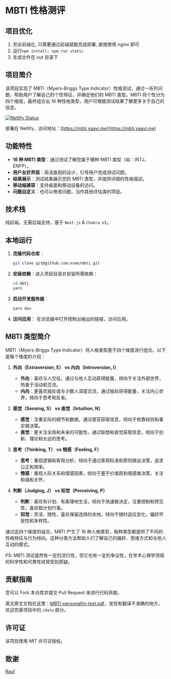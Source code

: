 # MBTI 性格测评

## 项目优化

1. 完全前端化, 只需要通过前端就能完成部署, 直接使用 nginx 即可
2. 运行`npm install; npm run static`
3. 生成文件在 out 目录下

## 项目简介

该项目实现了 MBTI（Myers-Briggs Type Indicator）性格测试，通过一系列问题，帮助用户了解自己的个性特征，并确定他们的 MBTI 类型。MBTI 将个性分为四个维度，最终组合出 16 种性格类型，用户可根据测试结果了解更多关于自己的信息。

[![Netlify Status](https://api.netlify.com/api/v1/badges/23517e74-f46e-42e3-8a82-0da688ff1aa9/deploy-status)](https://mbti.yaavi.me/)

部署在 Netlify，访问地址：[https://mbti.yaavi.me](https://mbti.yaavi.me)

## 功能特性

- **16 种 MBTI 类型**：通过测试了解您属于哪种 MBTI 类型（如：INTJ、ENFP）。
- **用户友好界面**：简洁直观的设计，引导用户完成测试问题。
- **结果展示**：测试结果展示您的 MBTI 类型，并提供详细的性格描述。
- **移动端兼容**：支持桌面和移动设备的访问。
- **问题自定义**：也可以修改问题，当作其他评估类的项目。

## 技术栈

纯前端，无需后端支持，基于 `Next.js` & `Chakra UI`。

## 本地运行

1. **克隆代码仓库**：
   ```bash
   git clone git@github.com:vsme/mbti.git
   ```

2. **安装依赖**：进入项目目录并安装所需依赖：
   ```bash
   cd mbti
   yarn
   ```

3. **启动开发服务器**：
   ```bash
   yarn dev
   ```

4. **访问应用**：
   在浏览器中打开控制台输出的链接，访问应用。

## MBTI 类型简介

MBTI（Myers-Briggs Type Indicator）将人格类型基于四个维度进行组合。以下是每个维度的介绍：

1. **外向（Extraversion, E） vs 内向（Introversion, I）**  
   - **外向**：喜欢与人交往，通过与他人互动获得能量，倾向于关注外部世界，热衷于活动和交流。
   - **内向**：更喜欢独处或与少数人深度交流，通过独处获得能量，关注内心世界，倾向于思考和反省。

2. **感觉（Sensing, S） vs 直觉（Intuition, N）**  
   - **感觉**：注重实际的细节和数据，通过感官获取信息，倾向于依靠经验和事实做决策。
   - **直觉**：更关注全局和未来的可能性，通过联想和直觉获取信息，倾向于创新、理论和长远的思考。

3. **思考（Thinking, T） vs 情感（Feeling, F）**  
   - **思考**：重视逻辑和客观分析，倾向于通过客观标准和原则做出决策，追求公正和效率。
   - **情感**：重视人际关系和情感因素，倾向于基于价值观和情感做决策，关注和谐和关怀。

4. **判断（Judging, J） vs 知觉（Perceiving, P）**  
   - **判断**：喜欢有计划、有条理地生活，倾向于快速做决定，注重控制和预见性，喜欢按计划行事。
   - **知觉**：灵活、随性，喜欢保留选择的余地，倾向于随时适应变化，偏好开放性和多样性。

通过这四个维度的组合，MBTI 产生了 16 种人格类型，每种类型都提供了不同的性格特征与行为倾向。这种分类方法帮助人们了解自己的偏好、思维方式和与他人互动的模式。

PS: MBTI 测试虽然有一定的流行性，但它也有一定的争议性，在学术心理学领域的科学性和可靠性经常受到质疑。

## 贡献指南

您可以 Fork 本仓库并提交 Pull Request 来进行代码贡献。

英文原文文档在这里：[MBTI-personality-test.pdf](./MBTI-personality-test.pdf)，发现有翻译不准确的地方，欢迎完善项目中的 `/data` 部分。

## 许可证

该项目使用 MIT 许可证授权。

## 致谢

[Rauf](https://github.com/rauf-21)
